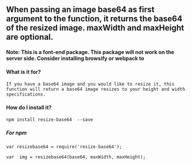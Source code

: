 ## When passing an image base64 as first argument to the function, it returns the base64 of the resized image. maxWidth and maxHeight are optional.

#### Note: This is a font-end package. This package will not work on the server side.  Consider installing browsify or webpack to  


####  What is it for?
`If you have a base64 image and you would like to resize it, this function will return a base64 image resizes to your height and width specifications.`


#### How do I install it?
`npm install resize-base64  --save`



##### For npm 
```
var resizebase64 = require('resize-base64');  

var  img = resizebase64(base64, maxWidth, maxHeight); 

```


